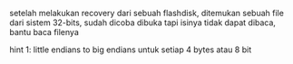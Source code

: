 setelah melakukan recovery dari sebuah flashdisk, ditemukan sebuah file dari sistem 32-bits, sudah dicoba dibuka tapi isinya tidak dapat dibaca, bantu baca filenya

hint 1:
little endians to big endians untuk setiap 4 bytes atau 8 bit


